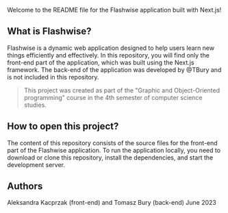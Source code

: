 Welcome to the README file for the Flashwise application built with Next.js!

## What is Flashwise?

Flashwise is a dynamic web application designed to help users learn new things efficiently and effectively. In this repository, you will find only the front-end part of the application, which was built using the Next.js framework. The back-end of the application was developed by @TBury and is not included in this repository.

> This project was created as part of the "Graphic and Object-Oriented programming" course in the 4th semester of computer science studies.

## How to open this project?

The content of this repository consists of the source files for the front-end part of the Flashwise application. To run the application locally, you need to download or clone this repository, install the dependencies, and start the development server.

## Authors

Aleksandra Kacprzak (front-end) and Tomasz Bury (back-end)
June 2023
